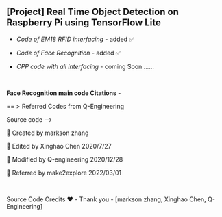 <h2>  [Project] Real Time Object Detection on Raspberry Pi using TensorFlow Lite </h2>

-  <em> Code of EM18 RFID interfacing </em> - added  ✅  

-  <em> Code of Face Recognition </em> - added  ✅  

-  <em> CPP code with all interfacing </em> - coming Soon ......  

<br>  

**Face Recognition main code Citations** -  
  
== > Referred Codes from Q-Engineering  
  
Source code -->   

📎 Created by markson zhang  
    
📎 Edited by Xinghao Chen 2020/7/27  
   
📎 Modified by Q-engineering 2020/12/28  
    
📎 Referred by make2explore 2022/03/01  

<br>  
  
Source Code Credits ❤️ -  Thank you - [markson zhang, Xinghao Chen, Q-Engineering]  